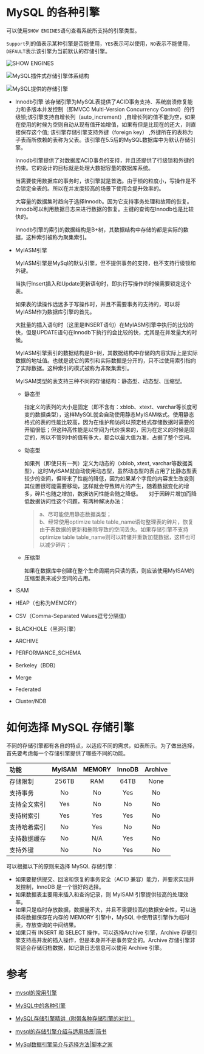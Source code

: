 # MySQL 的各种引擎

可以使用`SHOW ENGINES`语句查看系统所支持的引擎类型。

`Support`列的值表示某种引擎是否能使用，`YES`表示可以使用，`NO`表示不能使用，`DEFAULT`表示该引擎为当前默认的存储引擎。

![SHOW ENGINES](http://c.biancheng.net/uploads/allimg/190222/4-1Z2221K006125.gif)

![MySQL插件式存储引擎体系结构](https://github.com/WenzelLin/knowledge-base/new/master/SQL/MySQL/MySQL插件式存储引擎体系结构.jpg?raw=true)
  
![MySQL提供的存储引擎](https://github.com/WenzelLin/knowledge-base/new/master/SQL/MySQL/MySQL提供的存储引擎.jpg?raw=true)

* Innodb引擎
  该存储引擎为MySQL表提供了ACID事务支持、系统崩溃修复能力和多版本并发控制（即MVCC Multi-Version Concurrency Control）的行级锁;该引擎支持自增长列（auto_increment）,自增长列的值不能为空，如果在使用的时候为空则自动从现有值开始增值，如果有但是比现在的还大，则直接保存这个值; 该引擎存储引擎支持外键（foreign key） ,外键所在的表称为子表而所依赖的表称为父表。该引擎在5.5后的MySQL数据库中为默认存储引擎。

  Innodb引擎提供了对数据库ACID事务的支持，并且还提供了行级锁和外键的约束。它的设计的目标就是处理大数据容量的数据库系统。
  
  当需要使用数据库的事务时，该引擎就是首选。由于锁的粒度小，写操作是不会锁定全表的。所以在并发度较高的场景下使用会提升效率的。
  
  大容量的数据集时趋向于选择Innodb。因为它支持事务处理和故障的恢复。Innodb可以利用数据日志来进行数据的恢复。主键的查询在Innodb也是比较快的。
  
  Innodb引擎的索引的数据结构是B+树，其数据结构中存储的都是实际的数据，这种索引被称为聚集索引。
    
* MyIASM引擎
  
  MyIASM引擎是MySql的默认引擎，但不提供事务的支持，也不支持行级锁和外键。
  
  当执行Insert插入和Update更新语句时，即执行写操作的时候需要锁定这个表。
  
  如果表的读操作远远多于写操作时，并且不需要事务的支持的，可以将MyIASM作为数据库引擎的首先。
  
  大批量的插入语句时（这里是INSERT语句）在MyIASM引擎中执行的比较的快，但是UPDATE语句在Innodb下执行的会比较的快，尤其是在并发量大的时候。

  MyIASM引擎索引的数据结构是B+树，其数据结构中存储的内容实际上是实际数据的地址值。也就是说它的索引和实际数据是分开的，只不过使用索引指向了实际数据。这种索引的模式被称为非聚集索引。
  
  MyISAM类型的表支持三种不同的存储结构：静态型、动态型、压缩型。
  
  * 静态型
  
    指定义的表列的大小是固定（即不含有：xblob、xtext、varchar等长度可变的数据类型），这样MySQL就会自动使用静态MyISAM格式。使用静态格式的表的性能比较高，因为在维护和访问以预定格式存储数据时需要的开销很低；但这种高性能是以空间为代价换来的，因为在定义的时候是固定的，所以不管列中的值有多大，都会以最大值为准，占据了整个空间。
  
  * 动态型
    
    如果列（即使只有一列）定义为动态的（xblob, xtext, varchar等数据类型），这时MyISAM就自动使用动态型，虽然动态型的表占用了比静态型表较少的空间，但带来了性能的降低，因为如果某个字段的内容发生改变则其位置很可能需要移动，这样就会导致碎片的产生，随着数据变化的增多，碎片也随之增加，数据访问性能会随之降低。
    
    对于因碎片增加而降低数据访问性这个问题，有两种解决办法：
    
    > a、尽可能使用静态数据类型；  
    > b、经常使用optimize table table_name语句整理表的碎片，恢复由于表数据的更新和删除导致的空间丢失。如果存储引擎不支持 optimize table table_name则可以转储并重新加载数据，这样也可以减少碎片；
  
  * 压缩型
  
    如果在数据库中创建在整个生命周期内只读的表，则应该使用MyISAM的压缩型表来减少空间的占用。
        
* ISAM

* HEAP（也称为MEMORY）

* CSV（Comma-Separated Values逗号分隔值）

* BLACKHOLE（黑洞引擎）

* ARCHIVE

* PERFORMANCE_SCHEMA
  
* Berkeley（BDB）

* Merge

* Federated

* Cluster/NDB

# 如何选择 MySQL 存储引擎

不同的存储引擎都有各自的特点，以适应不同的需求，如表所示。为了做出选择，首先要考虑每一个存储引擎提供了哪些不同的功能。

功能|MylSAM|MEMORY|InnoDB|Archive
:--|:--:|:--:|:--:|:--:
存储限制|256TB|RAM|64TB|None
支持事务|No|No|Yes|No
支持全文索引|Yes|No|No|No
支持树索引|Yes|Yes|Yes|No
支持哈希索引|No|Yes|No|No
支持数据缓存|No|N/A|Yes|No
支持外键|No|No|Yes|No

可以根据以下的原则来选择 MySQL 存储引擎：
* 如果要提供提交、回滚和恢复的事务安全（ACID 兼容）能力，并要求实现并发控制，InnoDB 是一个很好的选择。
* 如果数据表主要用来插入和查询记录，则 MyISAM 引擎提供较高的处理效率。
* 如果只是临时存放数据，数据量不大，并且不需要较高的数据安全性，可以选择将数据保存在内存的 MEMORY 引擎中，MySQL 中使用该引擎作为临时表，存放查询的中间结果。
* 如果只有 INSERT 和 SELECT 操作，可以选择Archive 引擎，Archive 存储引擎支持高并发的插入操作，但是本身并不是事务安全的。Archive 存储引擎非常适合存储归档数据，如记录日志信息可以使用 Archive 引擎。

# 参考

  * [mysql的常用引擎](https://www.cnblogs.com/xiaohaillong/p/6079551.html)
  
  * [MySQL中的各种引擎](https://blog.csdn.net/gaohuanjie/article/details/50944782)
  
  * [MySQL存储引擎精讲（附带各种存储引擎的对比）](http://c.biancheng.net/view/2418.html)
  
  * [mysql的存储引擎介绍与适用场景|简书](https://www.jianshu.com/p/ba1fbe96257b)
  
  * [MySql数据引擎简介与选择方法|脚本之家](https://www.jb51.net/article/31892.htm)
